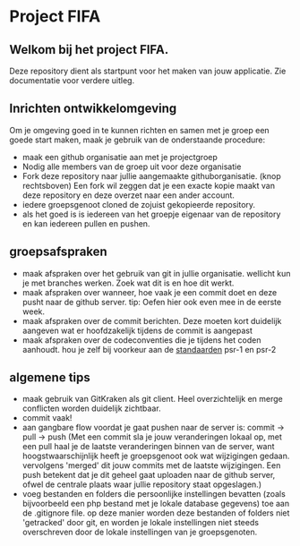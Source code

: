 # Project FIFA

## Welkom bij het project FIFA.

Deze repository dient als startpunt voor het maken van jouw applicatie. Zie documentatie voor verdere uitleg.

## Inrichten ontwikkelomgeving
Om je omgeving goed in te kunnen richten en samen met je groep een goede start maken, maak je gebruik van de 
onderstaande procedure:

* maak een github organisatie aan met je projectgroep
* Nodig alle members van de groep uit voor deze organisatie
* Fork deze repository naar jullie aangemaakte githuborganisatie. (knop rechtsboven)
    Een fork wil zeggen dat je een exacte kopie maakt van deze repository en deze overzet naar een ander account.
* iedere groepsgenoot cloned de zojuist gekopieerde repository.
* als het goed is is iedereen van het groepje eigenaar van de repository en kan iedereen pullen en pushen.


## groepsafspraken

* maak afspraken over het gebruik van git in jullie organisatie. wellicht kun je met branches werken. Zoek wat dit 
is en hoe dit werkt.
* maak afspraken over wanneer, hoe vaak je een commit doet en deze pusht naar de github server. tip: Oefen hier ook even mee in 
de eerste week. 
* maak afspraken over de commit berichten. Deze moeten kort duidelijk aangeven wat er hoofdzakelijk tijdens de commit is aangepast
* maak afspraken over de codeconventies die je tijdens het coden aanhoudt. hou je zelf bij voorkeur aan de [standaarden](https://github.com/php-fig/fig-standards/tree/master/accepted)
 psr-1 en psr-2 
 
## algemene tips
 * maak gebruik van GitKraken als git client. Heel overzichtelijk en merge conflicten worden duidelijk zichtbaar.
 * commit vaak!
 * aan gangbare flow voordat je gaat pushen naar de server is: commit -> pull -> push
  (Met een commit sla je jouw veranderingen lokaal op, met een pull haal je de laatste veranderingen binnen van de server, want hoogstwaarschijnlijk heeft je groepsgenoot ook wat wijzigingen gedaan. vervolgens 'merged' dit jouw commits met de laatste wijzigingen. Een push betekent dat je dit geheel gaat uploaden naar de github server, ofwel de centrale plaats waar jullie repository staat opgeslagen.)
 * voeg bestanden en folders die persoonlijke instellingen bevatten (zoals bijvoorbeeld een php bestand met je lokale database gegevens) toe aan de .gitignore file. op deze manier worden deze bestanden of folders niet 'getracked' door git, en worden je lokale instellingen niet steeds overschreven door de lokale instellingen van je groepsgenoten.
 
 
 
 
 
